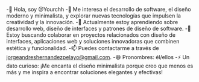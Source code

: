 -👋 Hola, soy @Yourchh
-👀 Me interesa el desarrollo de software, el diseño moderno y minimalista, y explorar nuevas tecnologías que impulsen la creatividad y la innovación.
-🌱 Actualmente estoy aprendiendo sobre desarrollo web, diseño de interfaces y patrones de diseño de software.
-💞️ Estoy buscando colaborar en proyectos relacionados con diseño de interfaces, aplicaciones web y soluciones innovadoras que combinen estética y funcionalidad.
-📫 Puedes contactarme a través de jorgeandreshernandezpelayo@gmail.com.
-😄 Pronombres: él/ellos
-⚡ Un dato curioso: ¡Me encanta el diseño minimalista porque creo que menos es más y me inspira a encontrar soluciones elegantes y efectivas!
